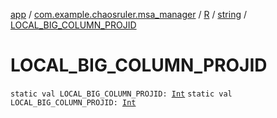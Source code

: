 [app](../../../index.md) / [com.example.chaosruler.msa_manager](../../index.md) / [R](../index.md) / [string](index.md) / [LOCAL_BIG_COLUMN_PROJID](.)

# LOCAL_BIG_COLUMN_PROJID

`static val LOCAL_BIG_COLUMN_PROJID: `[`Int`](https://kotlinlang.org/api/latest/jvm/stdlib/kotlin/-int/index.html)
`static val LOCAL_BIG_COLUMN_PROJID: `[`Int`](https://kotlinlang.org/api/latest/jvm/stdlib/kotlin/-int/index.html)